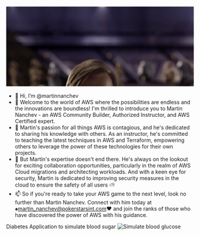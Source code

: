 ![](/MeagerHardtofindAlbertosaurus-size_restricted.gif) 
- 👋 Hi, I’m @martinnanchev
- 👀 Welcome to the world of AWS where the possibilities are endless and the innovations are boundless! I'm thrilled to introduce you to Martin Nanchev - an AWS Community Builder, Authorized Instructor, and AWS Certified expert.
- 🌱 Martin's passion for all things AWS is contagious, and he's dedicated to sharing his knowledge with others. As an instructor, he's committed to teaching the latest techniques in AWS and Terraform, empowering others to leverage the power of these technologies for their own projects.
- 💞️ But Martin's expertise doesn't end there. He's always on the lookout for exciting collaboration opportunities, particularly in the realm of AWS Cloud migrations and architecting workloads. And with a keen eye for security, Martin is dedicated to improving security measures in the cloud to ensure the safety of all users ⛅
- 📫 So if you're ready to take your AWS game to the next level, look no further than Martin Nanchev. Connect with him today at ♠martin_nanchev@pokerstarsint.com♥ and join the ranks of those who have discovered the power of AWS with his guidance.


<!---
martinnanchev/martinnanchev is a ✨ special ✨ repository because its `README.md` (this file) appears on your GitHub profile.
You can click the Preview link to take a look at your changes.
--->
Diabetes Application to simulate blood sugar
![Simulate blood glucose](./MLOps)
